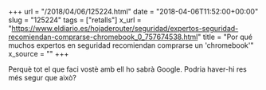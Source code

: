 +++
url = "/2018/04/06/125224.html"
date = "2018-04-06T11:52:00+00:00"
slug = "125224"
tags = ["retalls"]
x_url = "https://www.eldiario.es/hojaderouter/seguridad/expertos-seguridad-recomiendan-comprarse-chromebook_0_757674538.html"
title = "Por qué muchos expertos en seguridad recomiendan comprarse un 'chromebook'"
x_source = ""
+++


Perquè tot el que faci vostè amb ell ho sabrà Google. Podria haver-hi res més segur que això?
